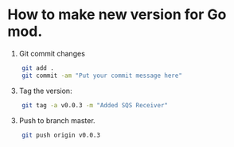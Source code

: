 
# How to make new version for Go mod.

1. Git commit changes

```sh
    git add .
    git commit -am "Put your commit message here"
```

3. Tag the version:

```sh
    git tag -a v0.0.3 -m "Added SQS Receiver"
```

3. Push to branch master.

```sh
    git push origin v0.0.3
```







